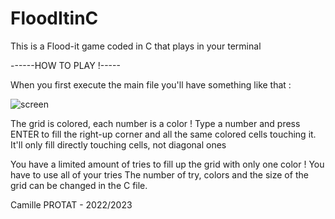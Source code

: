 # FloodItinC

This is a Flood-it game coded in C that plays in your terminal


------HOW TO PLAY !-----

When you first execute the main file you'll have something like that :

![screen](https://github.com/Starlight116/FloodItinC/assets/127672982/73ea2f66-5992-4c75-aa67-45d5eb6e8caa)

The grid is colored, each number is a color !
Type a number and press ENTER to fill the right-up corner and all the same colored cells touching it.
It'll only fill directly touching cells, not diagonal ones

You have a limited amount of tries to fill up the grid with only one color ! 
You have to use all of your tries
The number of try, colors and the size of the grid can be changed in the C file.

Camille PROTAT - 2022/2023
